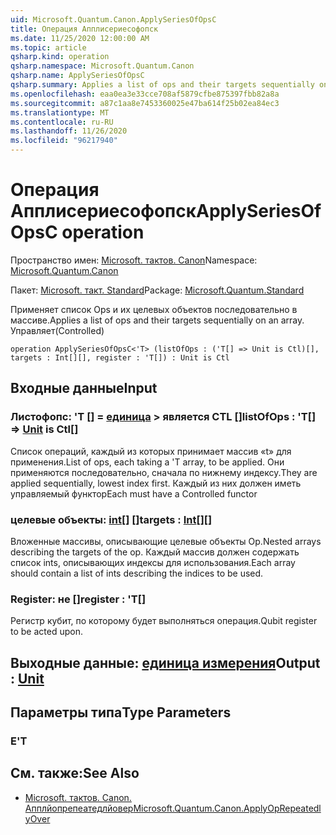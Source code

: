 ```yaml
---
uid: Microsoft.Quantum.Canon.ApplySeriesOfOpsC
title: Операция Апплисериесофопск
ms.date: 11/25/2020 12:00:00 AM
ms.topic: article
qsharp.kind: operation
qsharp.namespace: Microsoft.Quantum.Canon
qsharp.name: ApplySeriesOfOpsC
qsharp.summary: Applies a list of ops and their targets sequentially on an array. (Controlled)
ms.openlocfilehash: eaa0ea3e33cce708af5879cfbe875397fbb82a8a
ms.sourcegitcommit: a87c1aa8e7453360025e47ba614f25b02ea84ec3
ms.translationtype: MT
ms.contentlocale: ru-RU
ms.lasthandoff: 11/26/2020
ms.locfileid: "96217940"
---
```

# <a name="applyseriesofopsc-operation"></a><span data-ttu-id="ad808-102">Операция Апплисериесофопск</span><span class="sxs-lookup"><span data-stu-id="ad808-102">ApplySeriesOfOpsC operation</span></span>

<span data-ttu-id="ad808-103">Пространство имен: [Microsoft. тактов. Canon](xref:Microsoft.Quantum.Canon)</span><span class="sxs-lookup"><span data-stu-id="ad808-103">Namespace: [Microsoft.Quantum.Canon](xref:Microsoft.Quantum.Canon)</span></span>

<span data-ttu-id="ad808-104">Пакет: [Microsoft. такт. Standard](https://nuget.org/packages/Microsoft.Quantum.Standard)</span><span class="sxs-lookup"><span data-stu-id="ad808-104">Package: [Microsoft.Quantum.Standard](https://nuget.org/packages/Microsoft.Quantum.Standard)</span></span>


<span data-ttu-id="ad808-105">Применяет список Ops и их целевых объектов последовательно в массиве.</span><span class="sxs-lookup"><span data-stu-id="ad808-105">Applies a list of ops and their targets sequentially on an array.</span></span> <span data-ttu-id="ad808-106">Управляет</span><span class="sxs-lookup"><span data-stu-id="ad808-106">(Controlled)</span></span>

```qsharp
operation ApplySeriesOfOpsC<'T> (listOfOps : ('T[] => Unit is Ctl)[], targets : Int[][], register : 'T[]) : Unit is Ctl
```


## <a name="input"></a><span data-ttu-id="ad808-107">Входные данные</span><span class="sxs-lookup"><span data-stu-id="ad808-107">Input</span></span>

### <a name="listofops--t--unit--is-ctl"></a><span data-ttu-id="ad808-108">Листофопс: 'T [] = [единица](xref:microsoft.quantum.lang-ref.unit) > является CTL []</span><span class="sxs-lookup"><span data-stu-id="ad808-108">listOfOps : 'T[] => [Unit](xref:microsoft.quantum.lang-ref.unit)  is Ctl[]</span></span>

<span data-ttu-id="ad808-109">Список операций, каждый из которых принимает массив «t» для применения.</span><span class="sxs-lookup"><span data-stu-id="ad808-109">List of ops, each taking a 'T array, to be applied.</span></span> <span data-ttu-id="ad808-110">Они применяются последовательно, сначала по нижнему индексу.</span><span class="sxs-lookup"><span data-stu-id="ad808-110">They are applied sequentially, lowest index first.</span></span>
<span data-ttu-id="ad808-111">Каждый из них должен иметь управляемый функтор</span><span class="sxs-lookup"><span data-stu-id="ad808-111">Each must have a Controlled functor</span></span>


### <a name="targets--int"></a><span data-ttu-id="ad808-112">целевые объекты: [int](xref:microsoft.quantum.lang-ref.int)[] []</span><span class="sxs-lookup"><span data-stu-id="ad808-112">targets : [Int](xref:microsoft.quantum.lang-ref.int)[][]</span></span>

<span data-ttu-id="ad808-113">Вложенные массивы, описывающие целевые объекты Op.</span><span class="sxs-lookup"><span data-stu-id="ad808-113">Nested arrays describing the targets of the op.</span></span> <span data-ttu-id="ad808-114">Каждый массив должен содержать список ints, описывающих индексы для использования.</span><span class="sxs-lookup"><span data-stu-id="ad808-114">Each array should contain a list of ints describing the indices to be used.</span></span>


### <a name="register--t"></a><span data-ttu-id="ad808-115">Register: не []</span><span class="sxs-lookup"><span data-stu-id="ad808-115">register : 'T[]</span></span>

<span data-ttu-id="ad808-116">Регистр кубит, по которому будет выполняться операция.</span><span class="sxs-lookup"><span data-stu-id="ad808-116">Qubit register to be acted upon.</span></span>



## <a name="output--unit"></a><span data-ttu-id="ad808-117">Выходные данные: [единица измерения](xref:microsoft.quantum.lang-ref.unit)</span><span class="sxs-lookup"><span data-stu-id="ad808-117">Output : [Unit](xref:microsoft.quantum.lang-ref.unit)</span></span>



## <a name="type-parameters"></a><span data-ttu-id="ad808-118">Параметры типа</span><span class="sxs-lookup"><span data-stu-id="ad808-118">Type Parameters</span></span>

### <a name="t"></a><span data-ttu-id="ad808-119">Е</span><span class="sxs-lookup"><span data-stu-id="ad808-119">'T</span></span>



## <a name="see-also"></a><span data-ttu-id="ad808-120">См. также:</span><span class="sxs-lookup"><span data-stu-id="ad808-120">See Also</span></span>

- [<span data-ttu-id="ad808-121">Microsoft. тактов. Canon. Апплйопрепеатедлйовер</span><span class="sxs-lookup"><span data-stu-id="ad808-121">Microsoft.Quantum.Canon.ApplyOpRepeatedlyOver</span></span>](xref:Microsoft.Quantum.Canon.ApplyOpRepeatedlyOver)